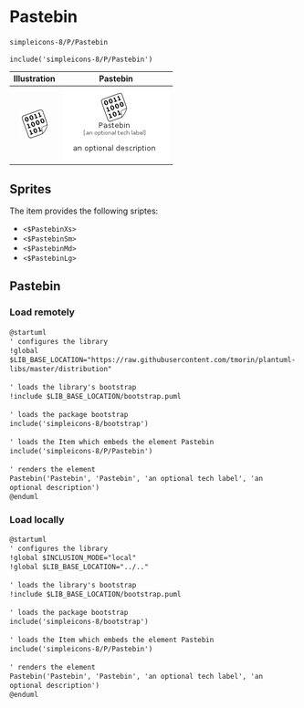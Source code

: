 # Pastebin


```text
simpleicons-8/P/Pastebin
```

```text
include('simpleicons-8/P/Pastebin')
```



| Illustration | Pastebin |
| :---: | :---: |
| ![illustration for Illustration](../../simpleicons-8/P/Pastebin.png) | ![illustration for Pastebin](../../simpleicons-8/P/Pastebin.Local.png) |



## Sprites
The item provides the following sriptes:

- `<$PastebinXs>`
- `<$PastebinSm>`
- `<$PastebinMd>`
- `<$PastebinLg>`





## Pastebin

### Load remotely
```plantuml
@startuml
' configures the library
!global $LIB_BASE_LOCATION="https://raw.githubusercontent.com/tmorin/plantuml-libs/master/distribution"

' loads the library's bootstrap
!include $LIB_BASE_LOCATION/bootstrap.puml

' loads the package bootstrap
include('simpleicons-8/bootstrap')

' loads the Item which embeds the element Pastebin
include('simpleicons-8/P/Pastebin')

' renders the element
Pastebin('Pastebin', 'Pastebin', 'an optional tech label', 'an optional description')
@enduml
```

### Load locally
```plantuml
@startuml
' configures the library
!global $INCLUSION_MODE="local"
!global $LIB_BASE_LOCATION="../.."

' loads the library's bootstrap
!include $LIB_BASE_LOCATION/bootstrap.puml

' loads the package bootstrap
include('simpleicons-8/bootstrap')

' loads the Item which embeds the element Pastebin
include('simpleicons-8/P/Pastebin')

' renders the element
Pastebin('Pastebin', 'Pastebin', 'an optional tech label', 'an optional description')
@enduml
```

